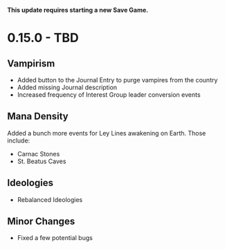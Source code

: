 **This update requires starting a new Save Game.** 

# 0.15.0 - TBD

## Vampirism
- Added button to the Journal Entry to purge vampires from the country
- Added missing Journal description
- Increased frequency of Interest Group leader conversion events

## Mana Density
Added a bunch more events for Ley Lines awakening on Earth. Those include:
- Carnac Stones
- St. Beatus Caves

## Ideologies
- Rebalanced Ideologies

## Minor Changes
- Fixed a few potential bugs